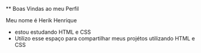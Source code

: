 ** Boas Vindas ao meu Perfil

Meu nome é Herik Henrique

- estou estudando HTML e CSS
- Utilizo esse espaço para compartilhar meus projétos utilizando HTML e CSS
